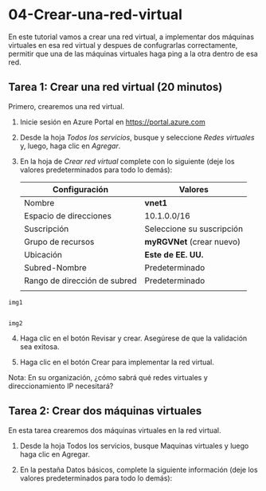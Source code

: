 # 04-Crear-una-red-virtual
En este tutorial vamos a crear una red virtual, a implementar dos máquinas virtuales en esa red virtual y despues de confugrarlas correctamente, permitir que una de las máquinas virtuales haga ping a la otra dentro de esa red.

## Tarea 1: Crear una red virtual (20 minutos)
Primero, crearemos una red virtual.

  1. Inicie sesión en Azure Portal en https://portal.azure.com

  2. Desde la hoja *Todos los servicios*, busque y seleccione *Redes virtuales* y, luego, haga clic en *Agregar*.

  3. En la hoja de *Crear red virtual* complete con lo siguiente (deje los valores predeterminados para todo lo demás):
  
      | Configuración | Valores |
      |  -- | -- |
      | Nombre | **vnet1**|
      | Espacio de direcciones | 10.1.0.0/16 |
      | Suscripción | Seleccione su suscripción |
      | Grupo de recursos | **myRGVNet** (crear nuevo)|
      | Ubicación | **Este de EE. UU.**|
      | Subred-Nombre | Predeterminado|
      | Rango de dirección de subred | Predeterminado |
      | | |
   
   
    img1
    
    
    img2
    
  4. Haga clic en el botón Revisar y crear. Asegúrese de que la validación sea exitosa.

  5. Haga clic en el botón Crear para implementar la red virtual.

Nota: En su organización, ¿cómo sabrá qué redes virtuales y direccionamiento IP necesitará?

## Tarea 2: Crear dos máquinas virtuales
En esta tarea crearemos dos máquinas virtuales en la red virtual.

  1. Desde la hoja Todos los servicios, busque Maquinas virtuales y luego haga clic en Agregar.

  2. En la pestaña Datos básicos, complete la siguiente información (deje los valores predeterminados para todo lo demás):
